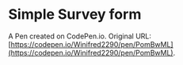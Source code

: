 # Simple Survey form

A Pen created on CodePen.io. Original URL: [https://codepen.io/Winifred2290/pen/PomBwML](https://codepen.io/Winifred2290/pen/PomBwML).


